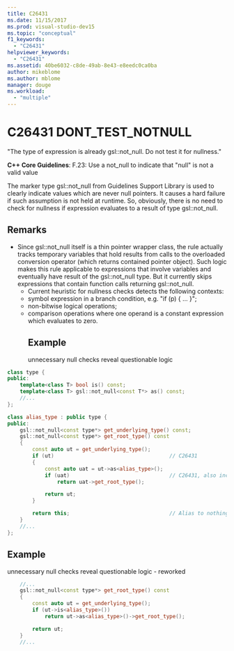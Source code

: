 ```yaml
---
title: C26431
ms.date: 11/15/2017
ms.prod: visual-studio-dev15
ms.topic: "conceptual"
f1_keywords:
  - "C26431"
helpviewer_keywords:
  - "C26431"
ms.assetid: 40be6032-c8de-49ab-8e43-e8eedc0ca0ba
author: mikeblome
ms.author: mblome
manager: douge
ms.workload:
  - "multiple"
---
```

# C26431 DONT_TEST_NOTNULL
"The type of expression is already gsl::not_null. Do not test it for nullness."

**C++ Core Guidelines**:
F.23: Use a not_null<T> to indicate that "null" is not a valid value

The marker type gsl::not_null from Guidelines Support Library is used to clearly indicate values which are never null pointers. It causes a hard failure if such assumption is not held at runtime. So, obviously, there is no need to check for nullness if expression evaluates to a result of type gsl::not_null.

## Remarks
- Since gsl::not_null itself is a thin pointer wrapper class, the rule actually tracks temporary variables that hold results from calls to the overloaded conversion operator (which returns contained pointer object). Such logic makes this rule applicable to expressions that involve variables and eventually have result of the gsl::not_null type. But it currently skips expressions that contain function calls returning gsl::not_null.
  - Current heuristic for nullness checks detects the following contexts:
  - symbol expression in a branch condition, e.g. "if (p) { ... }";
  - non-bitwise logical operations;
  - comparison operations where one operand is a constant expression which evaluates to zero.
    ## Example
    unnecessary null checks reveal questionable logic

```cpp
class type {
public:
    template<class T> bool is() const;
    template<class T> gsl::not_null<const T*> as() const;
    //...
};

class alias_type : public type {
public:
    gsl::not_null<const type*> get_underlying_type() const;
    gsl::not_null<const type*> get_root_type() const
    {
        const auto ut = get_underlying_type();
        if (ut)                                     // C26431
        {
            const auto uat = ut->as<alias_type>();
            if (uat)                                // C26431, also incorrect use of API!
                return uat->get_root_type();

            return ut;
        }

        return this;                                // Alias to nothing? Actually, dead code!
    }
    //...
};
```

## Example
unnecessary null checks reveal questionable logic - reworked

```cpp
    //...
    gsl::not_null<const type*> get_root_type() const
    {
        const auto ut = get_underlying_type();
        if (ut->is<alias_type>())
            return ut->as<alias_type>()->get_root_type();

        return ut;
    }
    //...
```

